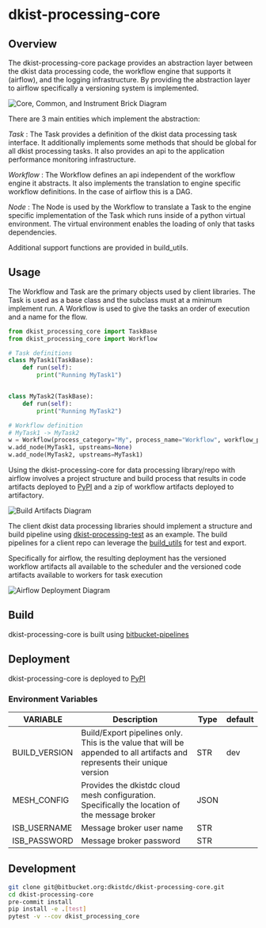 # dkist-processing-core

## Overview
The dkist-processing-core package provides an abstraction layer between the dkist data processing code, the workflow
engine that supports it (airflow), and the logging infrastructure. By providing the abstraction layer to airflow
specifically a versioning system is implemented.

![Core, Common, and Instrument Brick Diagram](docs/auto_proc_brick.png "Brick Diagram")

There are 3 main entities which implement the abstraction:

*Task* : The Task provides a definition of the dkist data processing task interface.
It additionally implements some methods that should be global for all dkist processing tasks.  It also provides an api
to the application performance monitoring infrastructure.

*Workflow* : The Workflow defines an api independent of the workflow engine it abstracts.  It also implements the translation to
engine specific workflow definitions.  In the case of airflow this is a DAG.

*Node* : The Node is used by the Workflow to translate a Task to the engine specific implementation of the Task which runs inside of a python virtual environment.
The virtual environment enables the loading of only that tasks dependencies.

Additional support functions are provided in build_utils.

## Usage
The Workflow and Task are the primary objects used by client libraries.
The Task is used as a base class and the subclass must at a minimum implement run.
A Workflow is used to give the tasks an order of execution and a name for the flow.
```python
from dkist_processing_core import TaskBase
from dkist_processing_core import Workflow

# Task definitions
class MyTask1(TaskBase):
    def run(self):
        print("Running MyTask1")


class MyTask2(TaskBase):
    def run(self):
        print("Running MyTask2")

# Workflow definition
# MyTask1 -> MyTask2
w = Workflow(process_category="My", process_name="Workflow", workflow_package=__package__, workflow_version="dev")
w.add_node(MyTask1, upstreams=None)
w.add_node(MyTask2, upstreams=MyTask1)
```

Using the dkist-processing-core for data processing library/repo with airflow involves a project structure and
build process that results in code artifacts deployed to [PyPI](https://pypi.org/project/dkist/) and a
zip of workflow artifacts deployed to artifactory.

![Build Artifacts Diagram](docs/auto-proc-concept-model.png "Build Artifacts")

The client dkist data processing libraries should implement a structure and build pipeline using [dkist-processing-test](https://bitbucket.org/dkistdc/dkist-processing-test/src/main/)
as an example.  The build pipelines for a client repo can leverage the [build_utils](dkist_processing_core/build_utils.py) for test and export.

Specifically for airflow, the resulting deployment has the versioned workflow artifacts all available to the scheduler
and the versioned code artifacts available to workers for task execution

![Airflow Deployment Diagram](docs/automated-processing-deployed.png "Airflow Deployment")

## Build
dkist-processing-core is built using [bitbucket-pipelines](bitbucket-pipelines.yml)

## Deployment
dkist-processing-core is deployed to [PyPI](https://pypi.org/project/dkist-processing-core/)

### Environment Variables
| VARIABLE      | Description                                                                                                                | Type | default |
|---------------|----------------------------------------------------------------------------------------------------------------------------|------|---------|
| BUILD_VERSION | Build/Export pipelines only.  This is the value that will be appended to all artifacts and represents their unique version | STR  | dev     |
| MESH_CONFIG   | Provides the dkistdc cloud mesh configuration.  Specifically the location of the message broker                            | JSON |         |
| ISB_USERNAME  | Message broker user name                                                                                                   | STR  |         |
| ISB_PASSWORD  | Message broker password                                                                                                    | STR  |         |

## Development

```bash
git clone git@bitbucket.org:dkistdc/dkist-processing-core.git
cd dkist-processing-core
pre-commit install
pip install -e .[test]
pytest -v --cov dkist_processing_core
```
